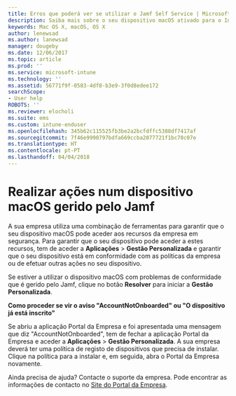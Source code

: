 ```yaml
---
title: Erros que poderá ver se utilizar o Jamf Self Service | Microsoft Docs
description: Saiba mais sobre o seu dispositivo macOS ativado para o Intune gerido pelo Jamf.
keywords: Mac OS X, macOS, OS X
author: lenewsad
ms.author: lanewsad
manager: dougeby
ms.date: 12/06/2017
ms.topic: article
ms.prod: ''
ms.service: microsoft-intune
ms.technology: ''
ms.assetid: 56771f9f-0583-4df8-b3e9-3f0d8edee172
searchScope:
- User help
ROBOTS: ''
ms.reviewer: elocholi
ms.suite: ems
ms.custom: intune-enduser
ms.openlocfilehash: 345b62c115525fb3be2a2bcfdffc5388df7417af
ms.sourcegitcommit: 7f46e9990797bdfa669ccba2077721f1bc70c07e
ms.translationtype: HT
ms.contentlocale: pt-PT
ms.lasthandoff: 04/04/2018
---
```

# <a name="performing-actions-on-a-macos-device-managed-by-jamf"></a>Realizar ações num dispositivo macOS gerido pelo Jamf

A sua empresa utiliza uma combinação de ferramentas para garantir que o seu dispositivo macOS pode aceder aos recursos da empresa em segurança. Para garantir que o seu dispositivo pode aceder a estes recursos, tem de aceder a **Aplicações** > **Gestão Personalizada** e garantir que o seu dispositivo está em conformidade com as políticas da empresa ou de efetuar outras ações no seu dispositivo.

Se estiver a utilizar o dispositivo macOS com problemas de conformidade que é gerido pelo Jamf, clique no botão **Resolver** para iniciar a **Gestão Personalizada**.

__Como proceder se vir o aviso "AccountNotOnboarded" ou "O dispositivo já está inscrito"__

Se abriu a aplicação Portal da Empresa e foi apresentada uma mensagem que diz "AccountNotOnboarded", tem de fechar a aplicação Portal da Empresa e aceder a **Aplicações** > **Gestão Personalizada**. A sua empresa deverá ter uma política de registo de dispositivos que precisa de instalar. Clique na política para a instalar e, em seguida, abra o Portal da Empresa novamente.

Ainda precisa de ajuda? Contacte o suporte da empresa. Pode encontrar as informações de contacto no [Site do Portal da Empresa](https://portal.manage.microsoft.com#HelpDeskDialog).
